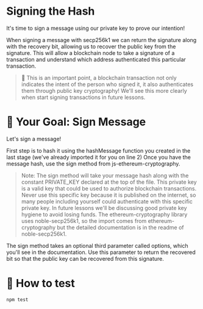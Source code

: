 # Signing the Hash

It's time to sign a message using our private key to prove our intention!

When signing a message with secp256k1 we can return the signature along with the recovery bit, allowing us to recover the public key from the signature. This will allow a blockchain node to take a signature of a transaction and understand which address authenticated this particular transaction.

> 💭 This is an important point, a blockchain transaction not only indicates the intent of the person who signed it, it also authenticates them through public key cryptography! We'll see this more clearly when start signing transactions in future lessons.

# 🏁 Your Goal: Sign Message

Let's sign a message!

First step is to hash it using the hashMessage function you created in the last stage (we've already imported it for you on line 2)
Once you have the message hash, use the sign method from js-ethereum-cryptography.

> Note: The sign method will take your message hash along with the constant PRIVATE_KEY declared at the top of the file. This private key is a valid key that could be used to authorize blockchain transactions. Never use this specific key because it is published on the internet, so many people including yourself could authenticate with this specific private key. In future lessons we'll be discussing good private key hygiene to avoid losing funds.
> The ethereum-cryptography library uses noble-secp256k1, so the import comes from ethereum-cryptography but the detailed documentation is in the readme of noble-secp256k1.

The sign method takes an optional third parameter called options, which you'll see in the documentation. Use this parameter to return the recovered bit so that the public key can be recovered from this signature.

# 🧪 How to test

```
npm test
```
